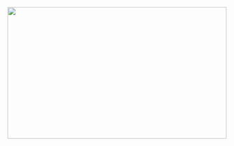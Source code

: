 <p align="center"> <img src="https://github.com/user-attachments/assets/0f047cf2-2b46-40c5-9d8b-213a5e46b6aa" width="500" height="300">
